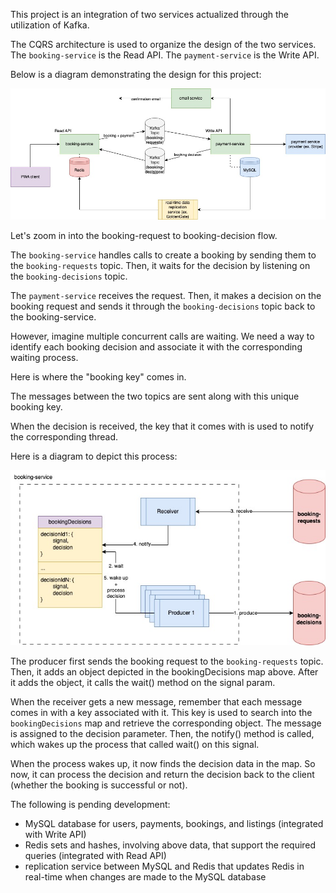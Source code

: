 This project is an integration of two services actualized through the utilization of Kafka.

The CQRS architecture is used to organize the design of the two services. The `booking-service` 
is the Read API. The `payment-service` is the Write API.

Below is a diagram demonstrating the design for this project:

![BookingIntegration.jpg](BookingIntegration.jpg)

Let's zoom in into the booking-request to booking-decision flow.

The `booking-service` handles calls to create a booking by sending them to the `booking-requests` topic. Then, it waits 
for the decision by listening on the `booking-decisions` topic.

The `payment-service` receives the request. Then, it makes a decision on the booking request and sends it through the 
`booking-decisions` topic back to the booking-service.

However, imagine multiple concurrent calls are waiting. We need a way to identify each booking decision and associate it 
with the corresponding waiting process.

Here is where the "booking key" comes in.

The messages between the two topics are sent along with this unique booking key.

When the decision is received, the key that it comes with is used to notify the corresponding thread.

Here is a diagram to depict this process:

![BookingRequestsBookingDecisionsFlow.jpg](BookingRequestsBookingDecisionsFlow.jpg)

The producer first sends the booking request to the `booking-requests` topic. Then, it adds an object depicted in the 
bookingDecisions map above. After it adds the object, it calls the wait() method on the signal param.

When the receiver gets a new message, remember that each message comes in with a key associated with it. This key is 
used to search into the `bookingDecisions` map and retrieve the corresponding object. The message is assigned to the 
decision parameter. Then, the notify() method is called, which wakes up the process that called wait() on this signal.

When the process wakes up, it now finds the decision data in the map. So now, it can process the decision and return the 
decision back to the client (whether the booking is successful or not).

The following is pending development:

- MySQL database for users, payments, bookings, and listings (integrated with Write API)
- Redis sets and hashes, involving above data, that support the required queries (integrated with Read API)
- replication service between MySQL and Redis that updates Redis in real-time when changes are made to the MySQL database